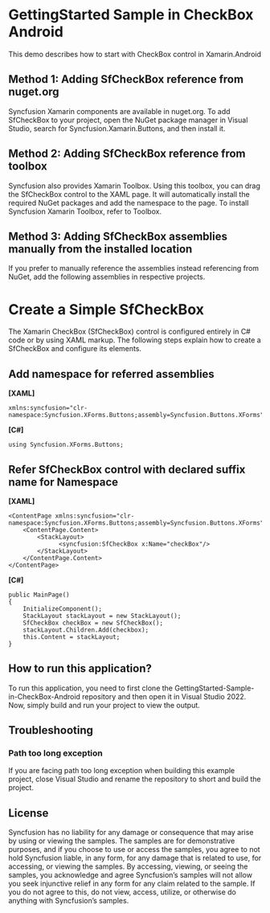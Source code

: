 # GettingStarted Sample in CheckBox Android
This demo describes how to start with CheckBox control in Xamarin.Android

## Method 1: Adding SfCheckBox reference from nuget.org

Syncfusion Xamarin components are available in nuget.org. To add SfCheckBox to your project, open the NuGet package manager in Visual Studio, search for Syncfusion.Xamarin.Buttons, and then install it.

## Method 2: Adding SfCheckBox reference from toolbox

Syncfusion also provides Xamarin Toolbox. Using this toolbox, you can drag the SfCheckBox control to the XAML page. It will automatically install the required NuGet packages and add the namespace to the page. To install Syncfusion Xamarin Toolbox, refer to Toolbox.

## Method 3: Adding SfCheckBox assemblies manually from the installed location

If you prefer to manually reference the assemblies instead referencing from NuGet, add the following assemblies in respective projects.
# Create a Simple SfCheckBox
The Xamarin CheckBox (SfCheckBox) control is configured entirely in C# code or by using XAML markup. The following steps explain how to create a SfCheckBox and configure its elements.

## Add namespace for referred assemblies
**[XAML]**
```
xmlns:syncfusion="clr-namespace:Syncfusion.XForms.Buttons;assembly=Syncfusion.Buttons.XForms"
```

**[C#]**
```
using Syncfusion.XForms.Buttons;
```

## Refer SfCheckBox control with declared suffix name for Namespace

**[XAML]**
```
<ContentPage xmlns:syncfusion="clr-namespace:Syncfusion.XForms.Buttons;assembly=Syncfusion.Buttons.XForms">
    <ContentPage.Content>
        <StackLayout>
              <syncfusion:SfCheckBox x:Name="checkBox"/>
        </StackLayout>
    </ContentPage.Content>
</ContentPage>
```

**[C#]**

```
public MainPage()
{
    InitializeComponent();
    StackLayout stackLayout = new StackLayout();
    SfCheckBox checkBox = new SfCheckBox();
    stackLayout.Children.Add(checkbox);
    this.Content = stackLayout;
}
```
## How to run this application?

To run this application, you need to first clone the GettingStarted-Sample-in-CheckBox-Android repository and then open it in Visual Studio 2022. Now, simply build and run your project to view the output.

## <a name="troubleshooting"></a>Troubleshooting ##
### Path too long exception
If you are facing path too long exception when building this example project, close Visual Studio and rename the repository to short and build the project.

## License

Syncfusion has no liability for any damage or consequence that may arise by using or viewing the samples. The samples are for demonstrative purposes, and if you choose to use or access the samples, you agree to not hold Syncfusion liable, in any form, for any damage that is related to use, for accessing, or viewing the samples. By accessing, viewing, or seeing the samples, you acknowledge and agree Syncfusion’s samples will not allow you seek injunctive relief in any form for any claim related to the sample. If you do not agree to this, do not view, access, utilize, or otherwise do anything with Syncfusion’s samples.